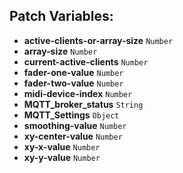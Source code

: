## Patch Variables:

* __active-clients-or-array-size__ ```Number```
* __array-size__ ```Number```
* __current-active-clients__ ```Number```
* __fader-one-value__ ```Number```
* __fader-two-value__ ```Number```
* __midi-device-index__ ```Number```
* __MQTT_broker_status__ ```String```
* __MQTT_Settings__ ```Object```
* __smoothing-value__ ```Number```
* __xy-center-value__ ```Number```
* __xy-x-value__ ```Number```
* __xy-y-value__ ```Number```

